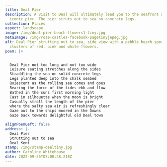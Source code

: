 ```yaml
---
title: Deal Pier
description: A visit to Deal will ultimately lead you to the seafront and its
  iconic pier. The pier struts out to sea on concrete legs.
collection: Places
aspect: landscape
image: /img/deal-pier-beach-flowers1-tiny.jpg
metaImage: /img/rose-castles-facebook-pagetinyjepeg.jpg
alt: Deal Pier strutting out to sea, side view with a pebble beach sporting
  clusters of red, pink and white flowers.
poem: |+
  

  Deal Pier not too long and not too wide
  Leisure seating stretches along the sides
  Straddling the sea on solid concrete legs
  Legs planted deep into the chalk seabed
  Quiescent as the rolling sea comes and goes
  Bearing the force of the tides ebb and flow
  Bathed in the suns first morning light 
  Cast in silhouette when the moon is bright
  Casually stroll the length of the pier
  where the salty sea air is refreshingly clear
  Gaze out to the ships moored in the Downs
  Gaze back towards delightful old Deal town 

alignPoemLeft: false
address: |-
  Deal Pier
  Strutting out to sea
  Deal Kent
stamp: /img/stamp-dealtiny.jpg
author: Caroline Whitehouse
date: 2022-09-25T07:00:48.218Z
---
```

